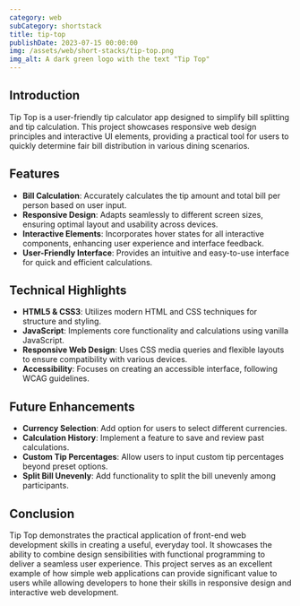 ```yaml
---
category: web
subCategory: shortstack
title: tip-top
publishDate: 2023-07-15 00:00:00
img: /assets/web/short-stacks/tip-top.png
img_alt: A dark green logo with the text "Tip Top"
---
```


## Introduction

Tip Top is a user-friendly tip calculator app designed to simplify bill splitting and tip calculation. This project showcases responsive web design principles and interactive UI elements, providing a practical tool for users to quickly determine fair bill distribution in various dining scenarios.

## Features

- **Bill Calculation**: Accurately calculates the tip amount and total bill per person based on user input.
- **Responsive Design**: Adapts seamlessly to different screen sizes, ensuring optimal layout and usability across devices.
- **Interactive Elements**: Incorporates hover states for all interactive components, enhancing user experience and interface feedback.
- **User-Friendly Interface**: Provides an intuitive and easy-to-use interface for quick and efficient calculations.

## Technical Highlights

- **HTML5 & CSS3**: Utilizes modern HTML and CSS techniques for structure and styling.
- **JavaScript**: Implements core functionality and calculations using vanilla JavaScript.
- **Responsive Web Design**: Uses CSS media queries and flexible layouts to ensure compatibility with various devices.
- **Accessibility**: Focuses on creating an accessible interface, following WCAG guidelines.

## Future Enhancements

- **Currency Selection**: Add option for users to select different currencies.
- **Calculation History**: Implement a feature to save and review past calculations.
- **Custom Tip Percentages**: Allow users to input custom tip percentages beyond preset options.
- **Split Bill Unevenly**: Add functionality to split the bill unevenly among participants.

## Conclusion

Tip Top demonstrates the practical application of front-end web development skills in creating a useful, everyday tool. It showcases the ability to combine design sensibilities with functional programming to deliver a seamless user experience. This project serves as an excellent example of how simple web applications can provide significant value to users while allowing developers to hone their skills in responsive design and interactive web development.
